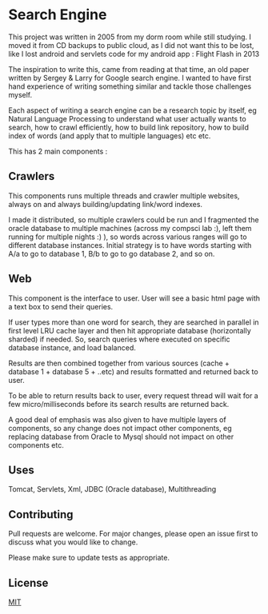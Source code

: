 # Search Engine

This project was written in 2005 from my dorm room while still studying. I moved it from CD backups to public cloud, as I did not want this to be lost, like I lost android and servlets code for my android app : Flight Flash in 2013

The inspiration to write this, came from reading at that time, an old paper written by Sergey & Larry for Google search engine. I wanted to have first hand experience of writing something similar and tackle those challenges myself. 

Each aspect of writing a search engine can be a research topic by itself, eg Natural Language Processing to understand what user actually wants to search, how to crawl efficiently, how to build link repository, how to build index of words (and apply that to multiple languages) etc etc.

This has 2 main components : 

## Crawlers 
This components runs multiple threads and crawler multiple websites, always on and always building/updating link/word indexes. 

I made it distributed, so multiple crawlers could be run and I fragmented the oracle database to multiple machines (across my compsci lab :), left them running for multiple nights :) ), so words across various ranges will go to different database instances. Initial strategy is to have words starting with A/a to go to database 1, B/b to go to go database 2, and so on.

## Web
This component is the interface to user. User will see a basic html page with a text box to send their queries. 

If user types more than one word for search, they are searched in parallel in first level LRU cache layer and then hit appropriate database (horizontally sharded) if needed. So, search queries where executed on specific database instance, and load balanced.

Results are then combined together from various sources (cache + database 1 + database 5 + ..etc) and results formatted and returned back to user. 

To be able to return results back to user, every request thread will wait for a few micro/milliseconds before its search results are returned back.

A good deal of emphasis was also given to have multiple layers of components, so any change does not impact other components, eg replacing database from Oracle to Mysql should not impact on other components etc.
## Uses

Tomcat, Servlets, Xml, JDBC (Oracle database), Multithreading



## Contributing
Pull requests are welcome. For major changes, please open an issue first to discuss what you would like to change.

Please make sure to update tests as appropriate.

## License
[MIT](https://choosealicense.com/licenses/mit/)
